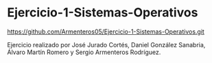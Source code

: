 # Ejercicio-1-Sistemas-Operativos

https://github.com/Armenteros05/Ejercicio-1-Sistemas-Operativos.git

Ejercicio realizado por José Jurado Cortés, Daniel González Sanabria, Álvaro Martín Romero y Sergio Armenteros Rodríguez.
